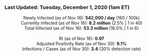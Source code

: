 ### Last Updated: Tuesday, December 1, 2020 (1am ET)
<p align="center">
Newly Infected (as of Nov 16): <b>542,000 / day</b> 
(160 / 100k)<br>
Currently Infected (as of Nov 16): <b>8.2 million</b> 
(2.5% | 1 in 40)<br>
Total Infected (as of Nov 16): <b>53.2 million</b> 
(16.0% | 1 in 6)<br>
<br>
Rt (as of Nov 16): <b>0.97</b><br>
Adjusted Positivity Rate (as of Nov 30): <b>9.1%</b><br>
Infections / Cases (as of Nov 30): <b>3.4</b> (30% detection rate)</p>
